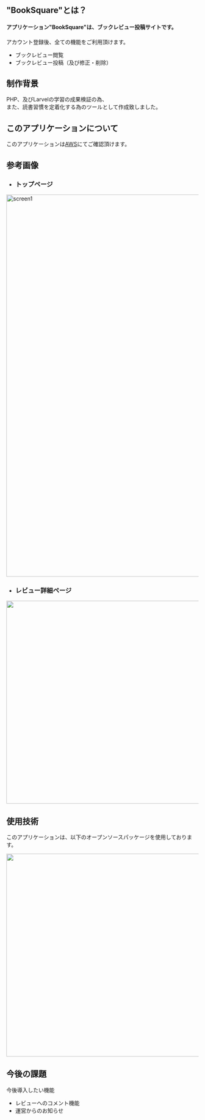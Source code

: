 ## "BookSquare"とは？
#### アプリケーション"BookSquare"は、ブックレビュー投稿サイトです。

アカウント登録後、全ての機能をご利用頂けます。
- ブックレビュー閲覧  
- ブックレビュー投稿（及び修正・削除）

## 制作背景
PHP、及びLarvelの学習の成果検証の為、  
また、読書習慣を定着化する為のツールとして作成致しました。

## このアプリケーションについて
このアプリケーションは<a href="http://54.95.64.113/">AWS</a>にてご確認頂けます。

## 参考画像 
- ### トップページ 
<img width="1000" alt="screen1" src="https://user-images.githubusercontent.com/66307522/93222925-6fc67700-f7aa-11ea-8cec-adaf399b952c.png">

- ### レビュー詳細ページ  
<img width="531" src="https://user-images.githubusercontent.com/66307522/93421958-a22cbd00-f8ed-11ea-8715-8825b5e741ae.png">

## 使用技術
このアプリケーションは、以下のオープンソースパッケージを使用しております。

<img width="531" src="https://user-images.githubusercontent.com/66307522/93224603-3ee74180-f7ac-11ea-8e2f-899d4181827d.jpg">

## 今後の課題
今後導入したい機能

- レビューへのコメント機能
- 運営からのお知らせ